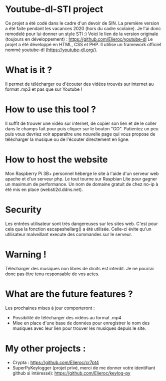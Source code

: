 # Youtube-dl-STI project
Ce projet a été codé dans le cadre d'un devoir de SIN. La première version a été faite pendant les vacances 2020 (hors du cadre scolaire).
Je l'ai donc remodelé pour lui donner un style STI :)
Voici le lien de la version originale (toujours en développement) :
https://github.com/Elieroc/youtube-dl
Le projet a été développé en HTML, CSS et PHP. Il utilise un framework officiel nommé youtube-dl (https://youtube-dl.org/).

# What is it ?
Il permet de télécharger ou d'écouter des vidéos trouvés sur internet au format .mp3 et pas que sur Youtube !

# How to use this tool ?
Il suffit de trouver une vidéo sur internet, de copier son lien et de le coller dans le champs fait pour puis cliquer sur le bouton "GO".
Patientez un peu puis vous devriez voir apparaître une nouvelle page qui vous propose de télécharger la musique ou de l'écouter directement en ligne.

# How to host the website
Mon Raspberry Pi 3B+ personnel héberge le site à l'aide d'un serveur web apache et d'un serveur php.
Le tout tourne sur Raspbian Lite pour gagner un maximum de performance. Un nom de domaine gratuit de chez no-ip à été mis en place (websti2d.ddns.net).

# Security
Les entrées utilisateur sont très dangereuses sur les sites web. C'est pour cela que la fonction escapeshellarg() a été utilisée.
Celle-ci évite qu'un utilisateur malveillant execute des commandes sur le serveur.

# Warning !
Télécharger des musiques non libres de droits est interdit. Je ne pourrai donc pas être tenu responsable de vos actes.

# What are the future features ?
Les prochaines mises à jour comporteront :
  - Possibilité de télécharger des vidéos au format .mp4
  - Mise en place d'une base de données pour enregistrer le nom des musiques avec leur lien pour trouver les musiques depuis le site.
  
# My other projects :
  - Crypta : https://github.com/Elieroc/cr7pt4
  - SuperPyKeylogger (projet privé, merci de me donner votre identifiant github si intéressé):
    https://github.com/Elieroc/keylog-py
